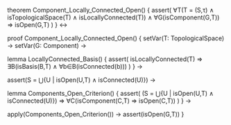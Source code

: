 theorem Component_Locally_Connected_Open() {
  assert(
    ∀T(T = (S,τ) ∧ isTopologicalSpace(T) ∧ isLocallyConnected(T)) ∧
    ∀G(isComponent(G,T)) 
    ⇒ isOpen(G,T)
  )
} ↔

proof Component_Locally_Connected_Open() {
  setVar(T: TopologicalSpace) →
  setVar(G: Component) →
  
  lemma LocallyConnected_Basis() {
    assert(
      isLocallyConnected(T) ⇒ 
      ∃B(isBasis(B,T) ∧ ∀b∈B(isConnected(b)))
    )
  } →
  
  assert(S = ⋃{U | isOpen(U,T) ∧ isConnected(U)}) →
  
  lemma Components_Open_Criterion() {
    assert(
      (S = ⋃{U | isOpen(U,T) ∧ isConnected(U)}) ⇒
      ∀C(isComponent(C,T) ⇒ isOpen(C,T))
    )
  } →
  
  apply(Components_Open_Criterion()) →
  assert(isOpen(G,T))
}
